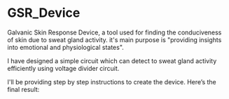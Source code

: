 # GSR_Device
Galvanic Skin Response Device, a tool used for finding the conduciveness of skin due to sweat gland activity. it's main purpose is "providing insights into emotional and physiological states".

I have designed a simple circuit which can detect to sweat gland activity efficiently using voltage divider circuit.

I'll be providing step by step instructions to create the device. Here’s the final result:

